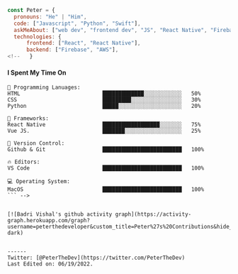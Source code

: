 

```javascript
const Peter = {
  pronouns: "He" | "Him",
  code: ["Javascript", "Python", "Swift"],
  askMeAbout: ["web dev", "frontend dev", "JS", "React Native", "Firebase],
  technologies: {
      frontend: ["React", "React Native"],
      backend: ["Firebase", "AWS"],
<!--   }
```
#### I Spent My Time On
```text
💬 Programming Lanuages:
HTML                          █████████████░░░░░░░░░░░░   50% 
CSS                           █████████░░░░░░░░░░░░░░░░   30% 
Python                        █████░░░░░░░░░░░░░░░░░░░░   20% 

👔 Frameworks:
React Native                  ██████████████████░░░░░░░   75% 
Vue JS.                       ███████░░░░░░░░░░░░░░░░░░   25% 

🔐 Version Control:
Github & Git                  █████████████████████████   100%

🔥 Editors:
VS Code                       █████████████████████████   100%

💻 Operating System:
MacOS                         █████████████████████████   100%
``` -->


[![Badri Vishal's github activity graph](https://activity-graph.herokuapp.com/graph?username=peterthedeveloper&custom_title=Peter%27s%20Contributions&hide_border=true&&theme=react-dark)


------
Twitter: [@PeterTheDev](https://twitter.com/PeterTheDev)
Last Edited on: 06/19/2022.
